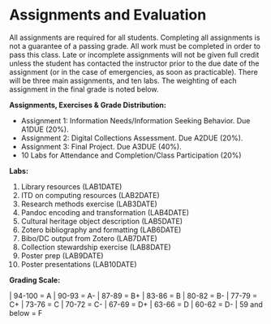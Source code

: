 # Assignments and Evaluation
All assignments are required for all students. Completing all assignments is not a guarantee of a passing grade. 
All work must be completed in order to pass this class. Late or incomplete assignments will not be given 
full credit unless the student has contacted the instructor prior to the due date of the assignment 
(or in the case of emergencies, as soon as practicable).  There will be three main assignments, and ten labs.
The weighting of each assignment in the final grade is noted below. 

**Assignments, Exercises & Grade Distribution:** 

 - Assignment 1: Information Needs/Information Seeking Behavior. Due A1DUE (20%).
 - Assignment 2: Digital Collections Assessment. Due A2DUE (20%).
 - Assignment 3: Final Project. Due A3DUE (40%).
 - 10 Labs for Attendance and Completion/Class Participation (20%) 

**Labs:**

 1. Library resources (LAB1DATE) 
 2. ITD on computing resources (LAB2DATE)
 3. Research methods exercise (LAB3DATE) 
 4. Pandoc encoding and transformation (LAB4DATE) 
 5. Cultural heritage object description (LAB5DATE)
 6. Zotero bibliography and formatting (LAB6DATE) 
 7. Bibo/DC output from Zotero (LAB7DATE) 
 8. Collection stewardship exercise (LAB8DATE) 
 9. Poster prep (LAB9DATE) 
 10. Poster presentations (LAB10DATE) 

**Grading Scale:**

| 94-100 = A
| 90-93 = A-
| 87-89 = B+
| 83-86 = B
| 80-82 = B-
| 77-79 = C+
| 73-76 = C
| 70-72 = C-
| 67-69 = D+
| 63-66 = D
| 60-62 = D-
| 59 and below = F
